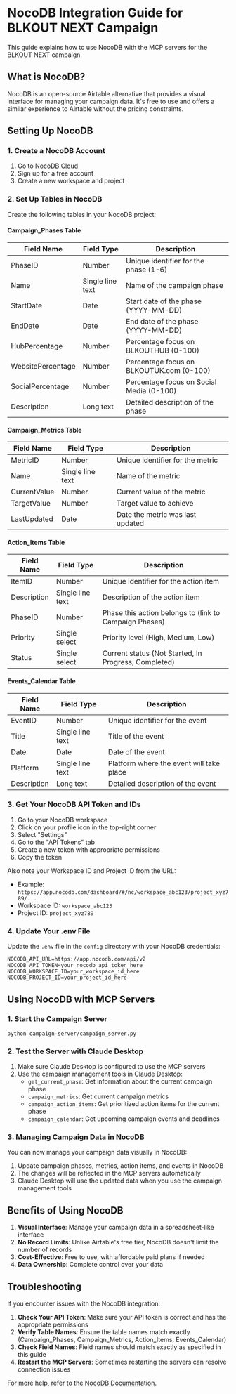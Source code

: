 # NocoDB Integration Guide for BLKOUT NEXT Campaign

This guide explains how to use NocoDB with the MCP servers for the BLKOUT NEXT campaign.

## What is NocoDB?

NocoDB is an open-source Airtable alternative that provides a visual interface for managing your campaign data. It's free to use and offers a similar experience to Airtable without the pricing constraints.

## Setting Up NocoDB

### 1. Create a NocoDB Account

1. Go to [NocoDB Cloud](https://cloud.nocodb.com/)
2. Sign up for a free account
3. Create a new workspace and project

### 2. Set Up Tables in NocoDB

Create the following tables in your NocoDB project:

#### Campaign_Phases Table
| Field Name | Field Type | Description |
|------------|------------|-------------|
| PhaseID | Number | Unique identifier for the phase (1-6) |
| Name | Single line text | Name of the campaign phase |
| StartDate | Date | Start date of the phase (YYYY-MM-DD) |
| EndDate | Date | End date of the phase (YYYY-MM-DD) |
| HubPercentage | Number | Percentage focus on BLKOUTHUB (0-100) |
| WebsitePercentage | Number | Percentage focus on BLKOUTUK.com (0-100) |
| SocialPercentage | Number | Percentage focus on Social Media (0-100) |
| Description | Long text | Detailed description of the phase |

#### Campaign_Metrics Table
| Field Name | Field Type | Description |
|------------|------------|-------------|
| MetricID | Number | Unique identifier for the metric |
| Name | Single line text | Name of the metric |
| CurrentValue | Number | Current value of the metric |
| TargetValue | Number | Target value to achieve |
| LastUpdated | Date | Date the metric was last updated |

#### Action_Items Table
| Field Name | Field Type | Description |
|------------|------------|-------------|
| ItemID | Number | Unique identifier for the action item |
| Description | Single line text | Description of the action item |
| PhaseID | Number | Phase this action belongs to (link to Campaign Phases) |
| Priority | Single select | Priority level (High, Medium, Low) |
| Status | Single select | Current status (Not Started, In Progress, Completed) |

#### Events_Calendar Table
| Field Name | Field Type | Description |
|------------|------------|-------------|
| EventID | Number | Unique identifier for the event |
| Title | Single line text | Title of the event |
| Date | Date | Date of the event |
| Platform | Single line text | Platform where the event will take place |
| Description | Long text | Detailed description of the event |

### 3. Get Your NocoDB API Token and IDs

1. Go to your NocoDB workspace
2. Click on your profile icon in the top-right corner
3. Select "Settings"
4. Go to the "API Tokens" tab
5. Create a new token with appropriate permissions
6. Copy the token

Also note your Workspace ID and Project ID from the URL:
- Example: `https://app.nocodb.com/dashboard/#/nc/workspace_abc123/project_xyz789/...`
- Workspace ID: `workspace_abc123`
- Project ID: `project_xyz789`

### 4. Update Your .env File

Update the `.env` file in the `config` directory with your NocoDB credentials:

```
NOCODB_API_URL=https://app.nocodb.com/api/v2
NOCODB_API_TOKEN=your_nocodb_api_token_here
NOCODB_WORKSPACE_ID=your_workspace_id_here
NOCODB_PROJECT_ID=your_project_id_here
```

## Using NocoDB with MCP Servers

### 1. Start the Campaign Server

```
python campaign-server/campaign_server.py
```

### 2. Test the Server with Claude Desktop

1. Make sure Claude Desktop is configured to use the MCP servers
2. Use the campaign management tools in Claude Desktop:
   - `get_current_phase`: Get information about the current campaign phase
   - `campaign_metrics`: Get current campaign metrics
   - `campaign_action_items`: Get prioritized action items for the current phase
   - `campaign_calendar`: Get upcoming campaign events and deadlines

### 3. Managing Campaign Data in NocoDB

You can now manage your campaign data visually in NocoDB:

1. Update campaign phases, metrics, action items, and events in NocoDB
2. The changes will be reflected in the MCP servers automatically
3. Claude Desktop will use the updated data when you use the campaign management tools

## Benefits of Using NocoDB

1. **Visual Interface**: Manage your campaign data in a spreadsheet-like interface
2. **No Record Limits**: Unlike Airtable's free tier, NocoDB doesn't limit the number of records
3. **Cost-Effective**: Free to use, with affordable paid plans if needed
4. **Data Ownership**: Complete control over your data

## Troubleshooting

If you encounter issues with the NocoDB integration:

1. **Check Your API Token**: Make sure your API token is correct and has the appropriate permissions
2. **Verify Table Names**: Ensure the table names match exactly (Campaign_Phases, Campaign_Metrics, Action_Items, Events_Calendar)
3. **Check Field Names**: Field names should match exactly as specified in this guide
4. **Restart the MCP Servers**: Sometimes restarting the servers can resolve connection issues

For more help, refer to the [NocoDB Documentation](https://docs.nocodb.com/).
